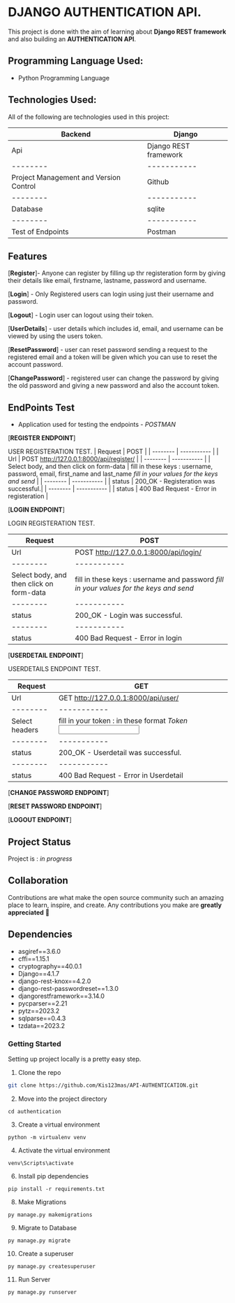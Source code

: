 # DJANGO AUTHENTICATION API.
This project is done with the aim of learning about **Django REST framework** and also building an **AUTHENTICATION API**.

## Programming Language Used:
* Python Programming Language

## Technologies Used:
All of the following are technologies used in this project:

| Backend | Django |
| -------- | ----------- |
| Api | Django REST framework |
| -------- | ----------- |
| Project Management and Version Control | Github |
| -------- | ----------- |
| Database | sqlite |
| -------- | ----------- |
| Test of Endpoints | Postman |

## Features
[__Register__]- Anyone can register by filling up thr registeration form by giving their details like email, firstname, lastname, password and username.

[__Login__] - Only Registered users can login using just their username and password.

[__Logout__] - Login user can logout using their token.

[__UserDetails__] - user details which includes id, email, and username can be viewed by using the users token.

[__ResetPassword__] - user can reset password sending a request to the registered email and a token will be given which you can use to reset the account password.

[__ChangePassword__] - registered user can change the password by giving the old password and giving a new password and also the account token.


## EndPoints Test
* Application used for testing the endpoints - *POSTMAN*

[__REGISTER ENDPOINT__]

USER REGISTERATION TEST. 
| Request | POST |
| -------- | ----------- |
| Url | POST  http://127.0.0.1:8000/api/register/ |
| -------- | ----------- |
| Select body, and then click on form-data | fill in these keys  : username, password, email, first_name and last_name *fill in your values for the keys and send* |
| -------- | ----------- |
| status | 200_OK - Registeration was successful.|
| -------- | ----------- |
| status | 400 Bad Request - Error in registeration |



[__LOGIN ENDPOINT__]

LOGIN REGISTERATION TEST.

| Request | POST |
| -------- | ----------- |
| Url | POST  http://127.0.0.1:8000/api/login/ |
| -------- | ----------- |
| Select body, and then click on form-data | fill in these keys  : username and password *fill in your values for the keys and send* |
| -------- | ----------- |
| status | 200_OK - Login was successful.|
| -------- | ----------- |
| status | 400 Bad Request - Error in login |


[__USERDETAIL ENDPOINT__]

USERDETAILS ENDPOINT TEST.

| Request | GET |
| -------- | ----------- |
| Url | GET  http://127.0.0.1:8000/api/user/ |
| -------- | ----------- |
| Select headers | fill in your token  : in these format *Token <input token here>* |
| -------- | ----------- |
| status | 200_OK - Userdetail was successful.|
| -------- | ----------- |
| status | 400 Bad Request - Error in Userdetail |


[__CHANGE PASSWORD ENDPOINT__]

[__RESET PASSWORD ENDPOINT__]

[__LOGOUT ENDPOINT__]

## Project Status
Project is : *in progress*

## Collaboration 
Contributions are what make the open source community such an amazing place to learn, inspire, and create. Any contributions you make are **greatly appreciated** 🤝

## Dependencies
* asgiref==3.6.0
* cffi==1.15.1
* cryptography==40.0.1
* Django==4.1.7
* django-rest-knox==4.2.0
* django-rest-passwordreset==1.3.0
* djangorestframework==3.14.0     
* pycparser==2.21
* pytz==2023.2
* sqlparse==0.4.3
* tzdata==2023.2
### Getting Started
Setting up project locally is a pretty easy step.

1. Clone the repo
  ```sh
  git clone https://github.com/Kis123mas/API-AUTHENTICATION.git
  ```
2. Move into the project directory
  ```
  cd authentication
  ```
3. Create a virtual environment
  ```
  python -m virtualenv venv 
  ```
4. Activate the virtual environment
  ```
  venv\Scripts\activate
  ```
6. Install pip dependencies
  ```
  pip install -r requirements.txt
  ```
8. Make Migrations
  ```
  py manage.py makemigrations
  ```
9. Migrate to Database
  ```
  py manage.py migrate
  ```
10. Create a superuser
   ```
   py manage.py createsuperuser
   ```
11. Run Server
   ```
   py manage.py runserver
   ```

<br/>
